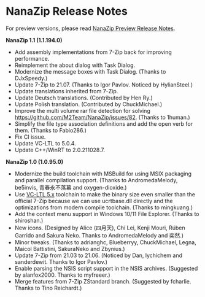 ﻿# NanaZip Release Notes

For preview versions, please read 
[NanaZip Preview Release Notes](ReleaseNotesPreview.md).

**NanaZip 1.1 (1.1.194.0)**

- Add assembly implementations from 7-Zip back for improving performance.
- Reimplement the about dialog with Task Dialog.
- Modernize the message boxes with Task Dialog. (Thanks to DJxSpeedy.)
- Update 7-Zip to 21.07. (Thanks to Igor Pavlov. Noticed by HylianSteel.)
- Update translations inherited from 7-Zip.
- Update Deutsch translations. (Contributed by Hen Ry.)
- Update Polish translation. (Contributed by ChuckMichael.)
- Improve the multi volume rar file detection for solving 
  https://github.com/M2Team/NanaZip/issues/82. (Thanks to 1human.)
- Simplify the file type association definitions and add the open verb for 
  them. (Thanks to Fabio286.)
- Fix CI issue.
- Update VC-LTL to 5.0.4.
- Update C++/WinRT to 2.0.211028.7.

**NanaZip 1.0 (1.0.95.0)**

- Modernize the build toolchain with MSBuild for using MSIX packaging and 
  parallel compilation support. (Thanks to AndromedaMelody, be5invis, 
  青春永不落幕 and oxygen-dioxide.)
- Use [VC-LTL 5.x](https://github.com/Chuyu-Team/VC-LTL5) toolchain to make the
  binary size even smaller than the official 7-Zip because we can use 
  ucrtbase.dll directly and the optimizations from modern compile toolchain.
  (Thanks to mingkuang.)
- Add the context menu support in Windows 10/11 File Explorer. (Thanks to 
  shiroshan.)
- New icons. (Designed by Alice (四月天), Chi Lei, Kenji Mouri, Rúben Garrido 
  and Sakura Neko. Thanks to AndromedaMelody and 奕然.)
- Minor tweaks. (Thanks to adrianghc, Blueberryy, ChuckMichael, Legna, Maicol 
  Battistini, SakuraNeko and Zbynius.)
- Update 7-Zip from 21.03 to 21.06. (Noticed by Dan, lychichem and sanderdewit.
  Thanks to Igor Pavlov.)
- Enable parsing the NSIS script support in the NSIS archives. (Suggested by 
  alanfox2000. Thanks to myfreeer.)
- Merge features from 7-Zip ZStandard branch. (Suggested by fcharlie. Thanks to
  Tino Reichardt.)
